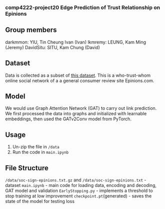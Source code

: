 ### comp4222-project20 Edge Prediction of Trust Relationship on Epinions

## Group members

darkmmon: YIU, Tin Cheung Ivan (Ivan)
lkmremy: LEUNG, Kam Ming (Jeremy)
DavidSitu: SITU, Kam Chung (David)

## Dataset

Data is collected as a subset of [this dataset](https://snap.stanford.edu/data/soc-sign-epinions.html).
This is a who-trust-whom online social network of a a general consumer review site Epinions.com.

## Model

We would use Graph Attention Network (GAT) to carry out link prediction.
We first processed the data into graphs and initialized with learnable embeddings, then used the GATv2Conv model from PyTorch.

## Usage

1. Un-zip the file in `/data`
2. Run the code in `main.ipynb`

## File Structure

`/data/soc-sign-epinions.txt.gz` and `/data/soc-sign-epinions.txt` - dataset
`main.ipynb` - main code for loading data, encoding and decoding, GAT model and validation
`EarlyStopping.py` - implements a threshold to stop training at low improvement
`checkpoint.pt`(generated) - saves the state of the model for testing loss